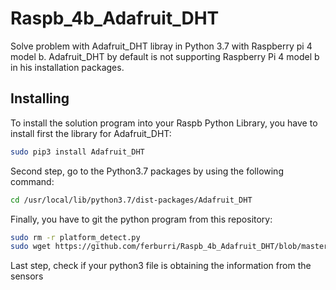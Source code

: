 # Raspb_4b_Adafruit_DHT
Solve problem with Adafruit_DHT libray in Python 3.7 with Raspberry pi 4 model b. Adafruit_DHT by default is not supporting Raspberry Pi 4 model b in his installation packages. 

## Installing

To install the solution program into your Raspb Python Library, you have to install first the library for Adafruit_DHT:

```bash
sudo pip3 install Adafruit_DHT
```
Second step, go to the Python3.7 packages by using the following command: 
```bash
cd /usr/local/lib/python3.7/dist-packages/Adafruit_DHT
````
Finally, you have to git the python program from this repository:
```bash
sudo rm -r platform_detect.py
sudo wget https://github.com/ferburri/Raspb_4b_Adafruit_DHT/blob/master/platform_detect.py
```

Last step, check if your python3 file is obtaining the information from the sensors

